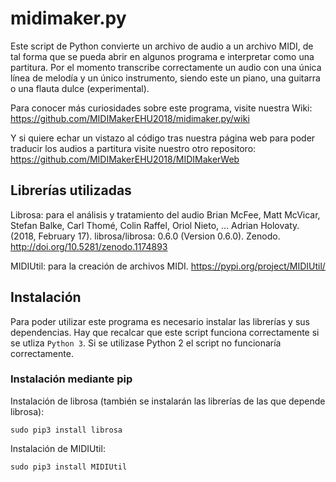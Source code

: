 # midimaker.py
Este script de Python convierte un archivo de audio a un archivo MIDI, de tal forma que se pueda abrir en algunos programa e interpretar como una partitura. Por el momento transcribe correctamente un audio con una única línea de melodía y un único instrumento, siendo este un piano, una guitarra o una flauta dulce (experimental).

Para conocer más curiosidades sobre este programa, visite nuestra Wiki: https://github.com/MIDIMakerEHU2018/midimaker.py/wiki

Y si quiere echar un vistazo al código tras nuestra página web para poder traducir los audios a partitura visite nuestro otro repositoro: https://github.com/MIDIMakerEHU2018/MIDIMakerWeb

## Librerías utilizadas
Librosa: para el análisis y tratamiento del audio
Brian McFee, Matt McVicar, Stefan Balke, Carl Thomé, Colin Raffel, Oriol Nieto, … Adrian Holovaty. (2018, February 17). librosa/librosa: 0.6.0 (Version 0.6.0). Zenodo. http://doi.org/10.5281/zenodo.1174893

MIDIUtil: para la creación de archivos MIDI.
https://pypi.org/project/MIDIUtil/


## Instalación
Para poder utilizar este programa es necesario instalar las librerías y sus dependencias. Hay que recalcar que este script funciona correctamente si se utliza ``` Python 3 ```. Si se utilizase Python 2 el script no funcionaría correctamente.
### Instalación mediante pip
Instalación de librosa (también se instalarán las librerías de las que depende librosa):

`sudo pip3 install librosa`

Instalación de MIDIUtil:

`sudo pip3 install MIDIUtil`
